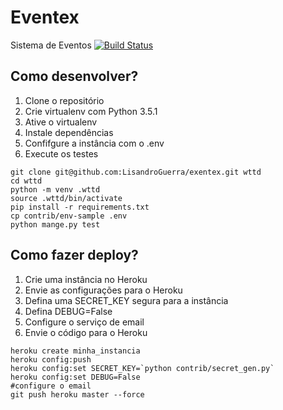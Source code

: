 # Eventex

Sistema de Eventos
[![Build Status](https://travis-ci.org/LisandroGuerra/eventex.svg?branch=master)](https://travis-ci.org/LisandroGuerra/eventex)


## Como desenvolver?

1. Clone o repositório
2. Crie virtualenv com Python 3.5.1
3. Ative o virtualenv
4. Instale dependências
5. Confifgure a instância com o .env
6. Execute os testes

```console
git clone git@github.com:LisandroGuerra/exentex.git wttd
cd wttd
python -m venv .wttd
source .wttd/bin/activate
pip install -r requirements.txt
cp contrib/env-sample .env
python mange.py test
```

## Como fazer deploy?

1. Crie uma instância no Heroku
2. Envie as configurações para o Heroku
3. Defina uma SECRET_KEY segura para a instância
4. Defina DEBUG=False
5. Configure o serviço de email
6. Envie o código para o Heroku

```console
heroku create minha_instancia
heroku config:push
heroku config:set SECRET_KEY=`python contrib/secret_gen.py`
heroku config:set DEBUG=False
#configure o email
git push heroku master --force
```